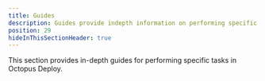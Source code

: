 ```yaml
---
title: Guides
description: Guides provide indepth information on performing specific tasks with Octopus Deploy.
position: 29
hideInThisSectionHeader: true
---
```


This section provides in-depth guides for performing specific tasks in Octopus Deploy.
